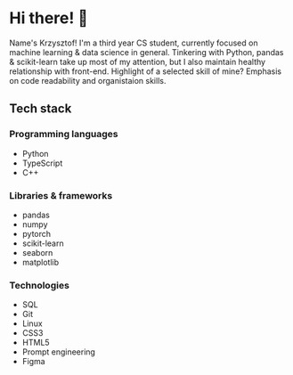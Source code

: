 # Hi there! 🥑

Name's Krzysztof! 
I'm a third year CS student, currently focused on machine learning & data science in general. Tinkering with Python, pandas & scikit-learn take up most of my attention, but I also maintain healthy relationship with front-end. 
Highlight of a selected skill of mine? Emphasis on code readability and organistaion skills.

## Tech stack
### Programming languages
- Python
- TypeScript
- C++

### Libraries & frameworks
- pandas
- numpy
- pytorch
- scikit-learn
- seaborn
- matplotlib

### Technologies
- SQL
- Git
- Linux
- CSS3
- HTML5
- Prompt engineering
- Figma
